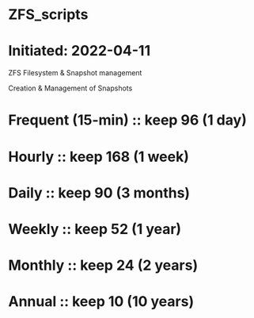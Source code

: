 # ZFS_scripts
# Initiated: 2022-04-11

ZFS Filesystem & Snapshot management

Creation & Management of Snapshots
# Frequent (15-min) :: keep  96 (1 day)
# Hourly            :: keep 168 (1 week)
# Daily             :: keep  90 (3 months)
# Weekly            :: keep  52 (1 year)
# Monthly           :: keep  24 (2 years)
# Annual            :: keep  10 (10 years)


